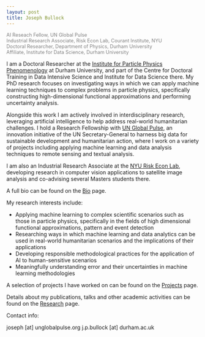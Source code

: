 ```yaml
---
layout: post
title: Joseph Bullock
---
```


<span style="color:grey;font-size: 0.9em">
AI Reseach Fellow, UN Global Pulse<br/>
Industrial Research Associate, Risk Econ Lab, Courant Institute, NYU<br/>
Doctoral Researcher, Department of Physics, Durham University<br/>
Affiliate, Institute for Data Science, Durham University<br/>
</span>

I am a Doctoral Researcher at the [Institute for Particle Physics Phenomenology](http://ippp.dur.ac.uk) at Durham University, and part of the Centre for Doctoral Training in Data Intensive Science and Institute for Data Science there. My PhD research focuses on investigating ways in which we can apply machine learning techniques to complex problems in particle physics, specifically constructing high-dimensional functional approximations and performing uncertainty analysis.

Alongside this work I am actively involved in interdisciplinary research, leveraging artificial intelligence to help address real-world humanitarian challenges. I hold a Research Fellowship with [UN Global Pulse](https://www.beta.unglobalpulse.org), an innovation initiative of the UN Secretary-General to harness big data for sustainable development and humanitarian action, where I work on a variety of projects including applying machine learning and data analysis techniques to remote sensing and textual analysis.

I am also an Industrial Research Associate at the [NYU Risk Econ Lab](https://wp.nyu.edu/riskeconlab/), developing research in computer vision applications to satellite image analysis and co-advising several Masters students there.

A full bio can be found on the [Bio](https://josephpb.github.io/bio) page.

My research interests include:

- Applying machine learning to complex scientific scenarios such as those in particle physics, specifically in the fields of high dimensional functional approximations, pattern and event detection
- Researching ways in which machine learning and data analytics can be used in real-world humanitarian scenarios and the implications of their applications
- Developing responsible methodological practices for the application of AI to human-sensitive scenarios
- Meaningfully understanding error and their uncertainties in machine learning methodologies

A selection of projects I have worked on can be found on the [Projects](https://josephpb.github.io/projects) page.

Details about my publications, talks and other academic activities can be found on the [Research](https://josephpb.github.io/research) page.

Contact info:

joseph [at] unglobalpulse.org
j.p.bullock [at] durham.ac.uk
